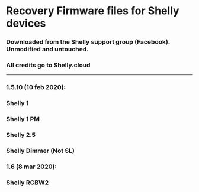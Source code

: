 # Recovery Firmware files for Shelly devices

### Downloaded from the Shelly support group (Facebook). Unmodified and untouched.

### All credits go to Shelly.cloud

---

### 1.5.10 (10 feb 2020):

### Shelly 1

### Shelly 1 PM

### Shelly 2.5

### Shelly Dimmer (Not SL)

### 1.6 (8 mar 2020):

### Shelly RGBW2
